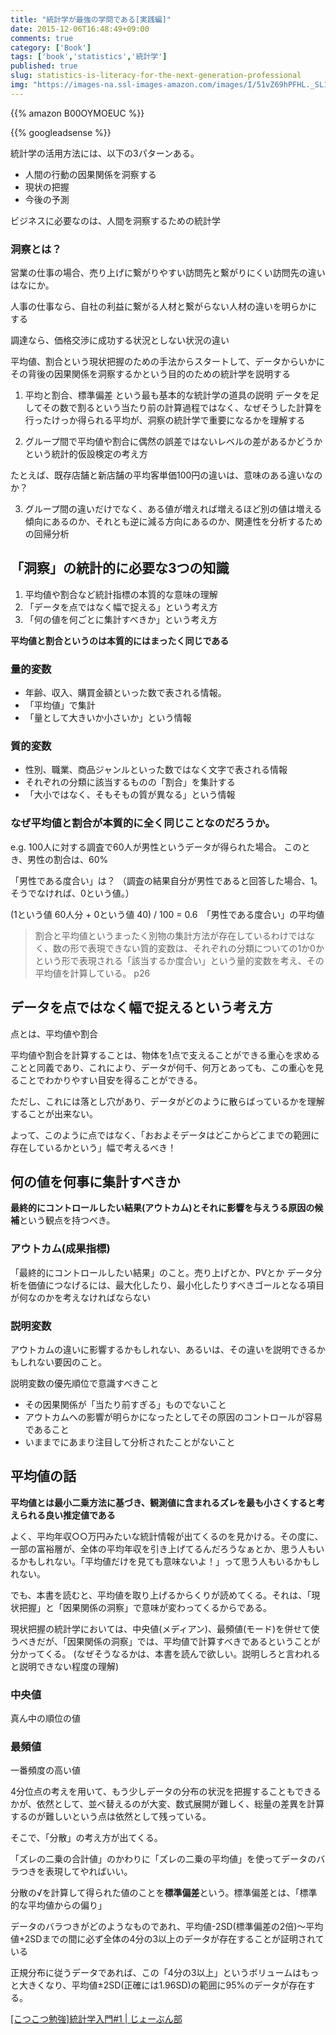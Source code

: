 ```yaml
---
title: "統計学が最強の学問である[実践編]"
date: 2015-12-06T16:48:49+09:00
comments: true
category: ['Book']
tags: ['book','statistics','統計学']
published: true
slug: statistics-is-literacy-for-the-next-generation-professional
img: "https://images-na.ssl-images-amazon.com/images/I/51vZ69hPFHL._SL160_.jpg"
---
```


{{% amazon B00OYMOEUC %}}



{{% googleadsense %}}


統計学の活用方法には、以下の3パターンある。

- 人間の行動の因果関係を洞察する
- 現状の把握
- 今後の予測


ビジネスに必要なのは、人間を洞察するための統計学

### 洞察とは？

営業の仕事の場合、売り上げに繋がりやすい訪問先と繋がりにくい訪問先の違いはなにか。

人事の仕事なら、自社の利益に繋がる人材と繋がらない人材の違いを明らかにする

調達なら、価格交渉に成功する状況としない状況の違い

平均値、割合という現状把握のための手法からスタートして、データからいかにその背後の因果関係を洞察するかという目的のための統計学を説明する

1. 平均と割合、標準偏差 という最も基本的な統計学の道具の説明
データを足してその数で割るという当たり前の計算過程ではなく、なぜそうした計算を行ったけっか得られる平均が、洞察の統計学で重要になるかを理解する

2. グループ間で平均値や割合に偶然の誤差ではないレベルの差があるかどうか
という統計的仮設検定の考え方

たとえば、既存店舗と新店舗の平均客単価100円の違いは、意味のある違いなのか？

3. グループ間の違いだけでなく、ある値が増えれば増えるほど別の値は増える傾向にあるのか、それとも逆に減る方向にあるのか、関連性を分析するための回帰分析



## 「洞察」の統計的に必要な3つの知識

1. 平均値や割合など統計指標の本質的な意味の理解
2. 「データを点ではなく幅で捉える」という考え方
3.  「何の値を何ごとに集計すべきか」という考え方


**平均値と割合というのは本質的にはまったく同じである**

### 量的変数
- 年齢、収入、購買金額といった数で表される情報。
- 「平均値」で集計
- 「量として大きいか小さいか」という情報

### 質的変数
- 性別、職業、商品ジャンルといった数ではなく文字で表される情報
- それぞれの分類に該当するものの「割合」を集計する
- 「大小ではなく、そもそもの質が異なる」という情報

### なぜ平均値と割合が本質的に全く同じことなのだろうか。

e.g. 100人に対する調査で60人が男性というデータが得られた場合。
このとき、男性の割合は、60%

「男性である度合い」は？
（調査の結果自分が男性であると回答した場合、1。そうでなければ、0という値。）

(1という値 60人分 +  0という値 40) / 100 = 0.6　「男性である度合い」の平均値

> 割合と平均値というまったく別物の集計方法が存在しているわけではなく、数の形で表現できない質的変数は、それぞれの分類についての1か0かという形で表現される「該当するか度合い」という量的変数を考え、その平均値を計算している。
p26

## データを点ではなく幅で捉えるという考え方

点とは、平均値や割合

平均値や割合を計算することは、物体を1点で支えることができる重心を求めることと同義であり、これにより、データが何千、何万とあっても、この重心を見ることでわかりやすい目安を得ることができる。

ただし、これには落とし穴があり、データがどのように散らばっているかを理解することが出来ない。

よって、このように点ではなく、「おおよそデータはどこからどこまでの範囲に存在しているかという」幅で考えるべき！

## 何の値を何事に集計すべきか

**最終的にコントロールしたい結果(アウトカム)とそれに影響を与えうる原因の候補**という観点を持つべき。

### アウトカム(成果指標)
「最終的にコントロールしたい結果」のこと。売り上げとか、PVとか
データ分析を価値につなげるには、最大化したり、最小化したりすべきゴールとなる項目が何なのかを考えなければならない

### 説明変数
アウトカムの違いに影響するかもしれない、あるいは、その違いを説明できるかもしれない要因のこと。

説明変数の優先順位で意識すべきこと

- その因果関係が「当たり前すぎる」ものでないこと
- アウトカムへの影響が明らかになったとしてその原因のコントロールが容易であること
- いままでにあまり注目して分析されたことがないこと

## 平均値の話

**平均値とは最小二乗方法に基づき、観測値に含まれるズレを最も小さくすると考えられる良い推定値である**

よく、平均年収○○万円みたいな統計情報が出てくるのを見かける。その度に、一部の富裕層が、全体の平均年収を引き上げてるんだろうなぁとか、思う人もいるかもしれない。「平均値だけを見ても意味ないよ！」って思う人もいるかもしれない。

でも、本書を読むと、平均値を取り上げるからくりが読めてくる。それは、「現状把握」と「因果関係の洞察」で意味が変わってくるからである。

現状把握の統計学においては、中央値(メディアン)、最頻値(モード)を併せて使うべきだが、「因果関係の洞察」では、平均値で計算すべきであるということが分かってくる。
(なぜそうなるかは、本書を読んで欲しい。説明しろと言われると説明できない程度の理解)

### 中央値
真ん中の順位の値

### 最頻値
一番頻度の高い値

4分位点の考えを用いて、もう少しデータの分布の状況を把握することもできるかが、依然として、並べ替えるのが大変、数式展開が難しく、総量の差異を計算するのが難しいという点は依然として残っている。

そこで、「分散」の考え方が出てくる。

「ズレの二乗の合計値」のかわりに「ズレの二乗の平均値」を使ってデータのバラつきを表現してやればいい。

分散の√を計算して得られた値のことを**標準偏差**という。標準偏差とは、「標準的な平均値からの偏り」

データのバラつきがどのようなものであれ、平均値-2SD(標準偏差の2倍)〜平均値+2SDまでの間に必ず全体の4分の3以上のデータが存在することが証明されている

正規分布に従うデータであれば、この「4分の3以上」というボリュームはもっと大きくなり、平均値±2SD(正確には1.96SD)の範囲に95%のデータが存在する。


[[こつこつ勉強]統計学入門#1 | じょーぶん部](https://www.meganii.com/blog/2014/11/04/statistics/)
